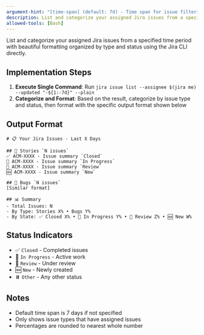 ```yaml
---
argument-hint: "[time-span] (default: 7d) - Time span for issue filtering (e.g., 7d, 14d, 30d)"
description: List and categorize your assigned Jira issues from a specified time period with beautiful formatting
allowed-tools: [Bash]
---
```


List and categorize your assigned Jira issues from a specified time period with beautiful formatting organized by type and status using the Jira CLI directly.

## Implementation Steps

1. **Execute Single Command**: Run `jira issue list --assignee $(jira me) --updated "-${1:-7d}" --plain`
2. **Categorize and Format**: Based on the result, categorize by issue type and status, then format with the specific output format shown below

## Output Format

```text
# 📋 Your Jira Issues - Last X Days

## 📖 Stories `N issues`
✅ ACM-XXXX - Issue summary `Closed`
🔄 ACM-XXXX - Issue summary `In Progress`
👀 ACM-XXXX - Issue summary `Review`
🆕 ACM-XXXX - Issue summary `New`

## 🐛 Bugs `N issues`
[Similar format]

## 📊 Summary
- Total Issues: N
- By Type: Stories X% • Bugs Y%
- By State: ✅ Closed X% • 🔄 In Progress Y% • 👀 Review Z% • 🆕 New W%
```

## Status Indicators

- ✅ `Closed` - Completed issues
- 🔄 `In Progress` - Active work
- 👀 `Review` - Under review
- 🆕 `New` - Newly created
- ⏸️ `Other` - Any other status

## Notes

- Default time span is 7 days if not specified
- Only shows issue types that have assigned issues
- Percentages are rounded to nearest whole number